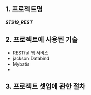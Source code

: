 ## 1. 프로젝트명
  ##### STS19_REST

## 2. 프로젝트에 사용된 기술
  + RESTful 웹 서비스
  + jackson Databind
  + Mybatis
  + 

## 3. 프로젝트 셋업에 관한 절차
